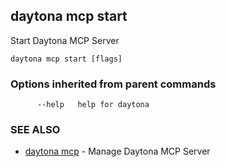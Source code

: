 ## daytona mcp start

Start Daytona MCP Server

```
daytona mcp start [flags]
```

### Options inherited from parent commands

```
      --help   help for daytona
```

### SEE ALSO

* [daytona mcp](daytona_mcp.md)  - Manage Daytona MCP Server
